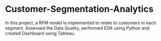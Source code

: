 # Customer-Segmentation-Analytics
In this project, a RFM model is implemented to relate to customers in each segment.  Assessed the Data Quality, performed EDA using Python and created Dashboard using Tableau.
